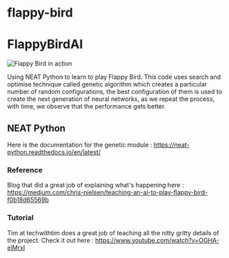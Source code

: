 # flappy-bird
# FlappyBirdAI

![Flappy Bird in action](FB.gif)

Using NEAT Python to learn to play Flappy Bird. This code uses search and optimise technique called genetic algorithm which creates a particular number of random configurations, the best configuration of them is used to create the next generation of neural networks, as we repeat the process, with time, we observe that the performance gets better. 

## NEAT Python
Here is the documentation for the genetic module : https://neat-python.readthedocs.io/en/latest/

### Reference
Blog that did a great job of explaining what's happening here : https://medium.com/chris-nielsen/teaching-an-ai-to-play-flappy-bird-f0b18d65569b

### Tutorial
Tim at techwithtim does a great job of teaching all the nitty gritty details of the project.
Check it out here : https://www.youtube.com/watch?v=OGHA-elMrxI
